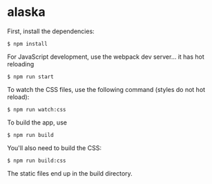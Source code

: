 # alaska

First, install the dependencies:

`$ npm install`

For JavaScript development, use the webpack dev server... it has hot reloading

`$ npm run start`

To watch the CSS files, use the following command (styles do not hot reload):

`$ npm run watch:css`

To build the app, use

`$ npm run build`

You'll also need to build the CSS:

`$ npm run build:css`

The static files end up in the build directory.
